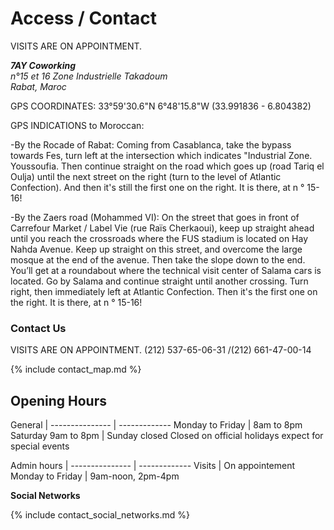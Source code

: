 # Access / Contact
VISITS ARE ON APPOINTMENT.
<address><strong>7AY Coworking</strong><br />
n°15 et 16 Zone Industrielle Takadoum<br />
Rabat, Maroc</address>

GPS COORDINATES: 33°59'30.6"N 6°48'15.8"W (33.991836 - 6.804382)<br /> 

GPS INDICATIONS to Moroccan:

-By the Rocade of Rabat:
Coming from Casablanca, take the bypass towards Fes, turn left at the intersection which indicates "Industrial Zone. Youssoufia. Then continue straight on the road which goes up (road Tariq el Oulja) until the next street on the right (turn to the level of Atlantic Confection). And then it's still the first one on the right. It is there, at n ° 15-16! 

-By the Zaers road (Mohammed VI):
On the street that goes in front of Carrefour Market / Label Vie (rue Raïs Cherkaoui), keep up straight ahead until you reach the crossroads where the FUS stadium is located on Hay Nahda Avenue. Keep up straight on this street, and overcome the large mosque at the end of the avenue. Then take the slope down to the end. You’ll get at a roundabout where the technical visit center of Salama cars is located. Go by Salama and continue straight until another crossing. Turn right, then immediately left at Atlantic Confection. Then it's the first one on the right. It is there, at n ° 15-16!

### Contact Us

VISITS ARE ON APPOINTMENT. (212) 537-65-06-31 /(212) 661-47-00-14 

{% include contact_map.md %}

## Opening Hours

General | 
--------------- | -------------
Monday to Friday | 8am to 8pm
Saturday 9am to 8pm | Sunday closed
Closed on official holidays expect for special events

Admin hours | 
--------------- | -------------
Visits | On appointement
Monday to Friday | 9am-noon, 2pm-4pm


__Social Networks__

{% include contact_social_networks.md %}
